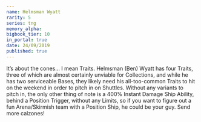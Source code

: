 ```yaml
---
name: Helmsman Wyatt
rarity: 5
series: tng
memory_alpha:
bigbook_tier: 10
in_portal: true
date: 24/09/2019
published: true
---
```


It’s about the cones… I mean Traits. Helmsman (Ben) Wyatt has four Traits, three of which are almost certainly unviable for Collections, and while he has two serviceable Bases, they likely need his all-too-common Traits to hit on the weekend in order to pitch in on Shuttles. Without any variants to pitch in, the only other thing of note is a 400% Instant Damage Ship Ability, behind a Position Trigger, without any Limits, so if you want to figure out a fun Arena/Skirmish team with a Position Ship, he could be your guy. Send more calzones!
